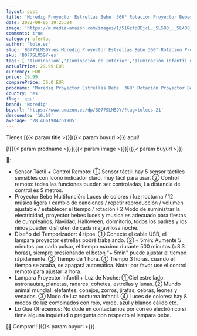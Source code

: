 ```yaml
---
layout: post
title: 'Moredig Proyector Estrellas Bebe  360° Rotación Proyector Bebes Luces y Musica  Temporización y Control Remoto  8 Modos Luz de la Noche  Perfecto Regalo Navidad - Azul'
date: 2022-09-05 19:25:04
image: 'https://m.media-amazon.com/images/I/51GzfpOBjcL._SL500_._SL400_.jpg'
comments: true
category: ofertas
author: 'tole.es'
slug: 'B077SLM59Y-es Moredig Proyector Estrellas Bebe 360° Rotación Proyector...'
sku: 'B077SLM59Y-es'
tags: [ 'Iluminación','Iluminación de interior','Iluminación infantil nocturna','Lámparas e iluminación infantil','bebe','moredig','🇪🇸', ]
actualPrice: 29.99 EUR
currency: EUR
price: 29.99
comparePrice: 36.0 EUR
prodname: 'Moredig Proyector Estrellas Bebe  360° Rotación Proyector Bebes Luces y Musica  Temporización y Control Remoto  8 Modos Luz de la Noche  Perfecto Regalo Navidad - Azul'
country: 'es'
flag: '🇪🇸'
brand: 'Moredig'
buyurl: 'https://www.amazon.es/dp/B077SLM59Y/?tag=tolees-21'
descuento: '16.69'
average: '28.4661904761905'
---
```


Tienes [{{< param title >}}]({{< param buyurl >}}) aqui!

[![{{< param prodname >}}]({{< param image >}})]({{< param buyurl >}})

🔎:

- Sensor Táctil + Control Remoto: ① Sensor táctil: hay 5 sensor táctiles sensibles con Icono indicador claro, muy fácil para usar. ② Control remoto: todas las funciones pueden ser controladas, La distancia de control es 5 metros.
- Proyector Bebe Multifunción: Luces de colores / luz nocturna / 12 música ligera / cambio de canciones / repetir reproducción / volumen ajustable / establecer el tiempo / rotación / 2 Modo de suministrar la electricidad, proyector bebes luces y musica es adecuado para fiestas de cumpleaños, Navidad, Halloween, dormitorio, todos los padres y los niños pueden disfruten de cada maravillosa noche.
- Diseño del Temporizador: 4 tipos: ① Conecte el cable USB, el lampara proyector estrellas podré trabajando. ② + 5min: Aumente 5 minutos por cada pulsar, el tiempo máximo durante 500 minutos (≈8.3 horas), siempre presionando el botón "+ 5min" puede ajustar el tiempo rápidamente. ③ Tiempo de 1 hora. ④ Tiempo 3 horas. cuando el tiempo se acaba, se apagará automática. Nota: por favor use el control remoto para ajustar la hora.
- Lampara Proyector Infantil + Luz de Noche: ①Ciel estrellado: astronautas, planetas, radares, cohetes, estrellas y lunas. ② Mundo animal mundial: elefantes, conejos, zorros, jirafas, cebras, leones y venados. ③ Modo de luz nocturna infantil. ④ Luces de colores: hay 8 modos de luz combinados con rojo, verde, azul y blanco cálido etc.
- Lo Que Ofrecemos: No dude en contactarnos por correo electrónico si tiene alguna inquietud o pregunta con respecto al lampara bebe.

[🛒 Comprar!!!]({{< param buyurl >}})
